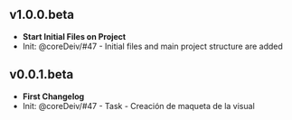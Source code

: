 ## v1.0.0.beta
- **Start Initial Files on Project**
- Init: @coreDeiv/#47 - Initial files and main project structure are added

## v0.0.1.beta
- **First Changelog**
- Init: @coreDeiv/#47 - Task - Creación de maqueta de la visual